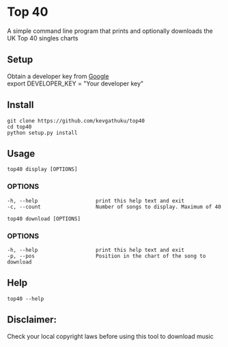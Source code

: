 # Top 40

A simple command line program that prints and optionally downloads
the UK Top 40 singles charts

## Setup
Obtain a developer key from [Google](https://developers.google.com/youtube/registering_an_application)  
export DEVELOPER_KEY = "Your developer key"

## Install

`git clone https://github.com/kevgathuku/top40`  
`cd top40`  
`python setup.py install`

## Usage

`top40 display [OPTIONS]`

### OPTIONS
    -h, --help                   print this help text and exit
    -c, --count                  Number of songs to display. Maximum of 40

`top40 download [OPTIONS]`

### OPTIONS
    -h, --help                   print this help text and exit
    -p, --pos                    Position in the chart of the song to download

## Help

`top40 --help`

## Disclaimer:
Check your local copyright laws before using this tool to download music
